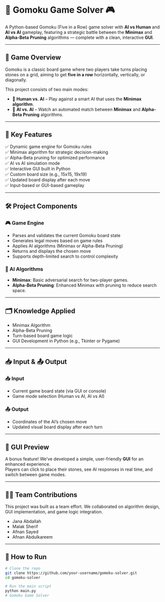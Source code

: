 
# 🧠 Gomoku Game Solver 🎮

A Python-based Gomoku (Five in a Row) game solver with **AI vs Human** and **AI vs AI** gameplay, featuring a strategic battle between the **Minimax** and **Alpha-Beta Pruning** algorithms — complete with a clean, interactive **GUI**.

---

## 🎯 Game Overview

Gomoku is a classic board game where two players take turns placing stones on a grid, aiming to get **five in a row** horizontally, vertically, or diagonally.

This project consists of two main modes:
- 👤 **Human vs. AI** – Play against a smart AI that uses the **Minimax algorithm**.
- 🤖 **AI vs. AI** – Watch an automated match between **Minimax** and **Alpha-Beta Pruning** algorithms.

---

## 🧩 Key Features

✅ Dynamic game engine for Gomoku rules  
✅ Minimax algorithm for strategic decision-making  
✅ Alpha-Beta pruning for optimized performance  
✅ AI vs AI simulation mode  
✅ Interactive GUI built in Python  
✅ Custom board size (e.g., 15x15, 19x19)  
✅ Updated board display after each move  
✅ Input-based or GUI-based gameplay  

---

## 🛠️ Project Components

### 🎮 Game Engine
- Parses and validates the current Gomoku board state
- Generates legal moves based on game rules
- Applies AI algorithms (Minimax or Alpha-Beta Pruning)
- Returns and displays the chosen move
- Supports depth-limited search to control complexity

### 🧠 AI Algorithms
- **Minimax**: Basic adversarial search for two-player games.
- **Alpha-Beta Pruning**: Enhanced Minimax with pruning to reduce search space.

---

## 🗂️ Knowledge Applied

- Minimax Algorithm  
- Alpha-Beta Pruning  
- Turn-based board game logic  
- GUI Development in Python (e.g., Tkinter or Pygame)

---

## 📥 Input & 📤 Output

### 📥 Input
- Current game board state (via GUI or console)
- Game mode selection (Human vs AI, AI vs AI)

### 📤 Output
- Coordinates of the AI’s chosen move
- Updated visual board display after each turn

---

## 🎨 GUI Preview

A bonus feature! We’ve developed a simple, user-friendly **GUI** for an enhanced experience.  
Players can click to place their stones, see AI responses in real time, and switch between game modes.

---

## 🧑‍💻 Team Contributions

This project was built as a team effort. We collaborated on algorithm design, GUI implementation, and game logic integration.

- Jana Abdallah
- Malak Sherif
- Afnan Sayed 
- Afnan Abdulkareem

---

## 📌 How to Run

```bash
# Clone the repo
git clone https://github.com/your-username/gomoku-solver.git
cd gomoku-solver

# Run the main script
python main.py
# Gomoku Game Solver
